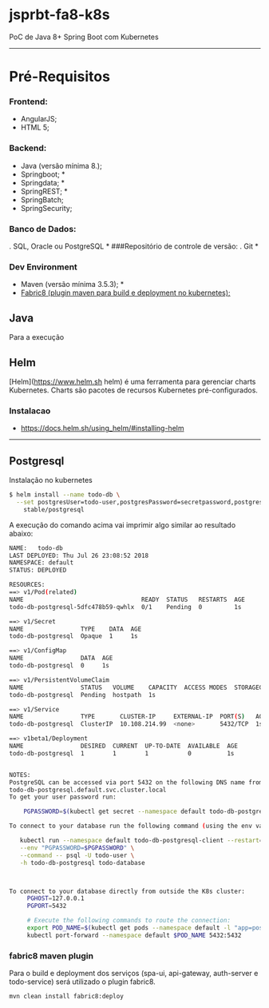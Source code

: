 # jsprbt-fa8-k8s
PoC de Java 8+ Spring Boot com Kubernetes 


---
# Pré-Requisitos

### Frontend:
* AngularJS;
* HTML 5;

### Backend:
* Java (versão mínima 8.);
* Springboot; *
* Springdata; *
* SpringREST; *
* SpringBatch;
* SpringSecurity;

### Banco de Dados:
. SQL, Oracle ou PostgreSQL *
###Repositório de controle de versão:
. Git *


### Dev Environment
* Maven (versão mínima 3.5.3); *
* [Fabric8 (plugin maven para build e deployment no kubernetes);](http://spring.fabric8.io "fabric8")  


## Java
Para a execução


## Helm
[Helm](https://www.helm.sh helm) é uma ferramenta para gerenciar charts Kubernetes. Charts são pacotes 
de recursos Kubernetes pré-configurados.

### Instalacao
* https://docs.helm.sh/using_helm/#installing-helm

---
## Postgresql
Instalação no kubernetes 

```bash
$ helm install --name todo-db \
  --set postgresUser=todo-user,postgresPassword=secretpassword,postgresDatabase=todo-database \
    stable/postgresql
```

A execução do comando acima vai imprimir algo similar ao resultado abaixo: 

```bash
NAME:   todo-db
LAST DEPLOYED: Thu Jul 26 23:08:52 2018
NAMESPACE: default
STATUS: DEPLOYED

RESOURCES:
==> v1/Pod(related)
NAME                                 READY  STATUS   RESTARTS  AGE
todo-db-postgresql-5dfc478b59-qwhlx  0/1    Pending  0         1s

==> v1/Secret
NAME                TYPE    DATA  AGE
todo-db-postgresql  Opaque  1     1s

==> v1/ConfigMap
NAME                DATA  AGE
todo-db-postgresql  0     1s

==> v1/PersistentVolumeClaim
NAME                STATUS   VOLUME    CAPACITY  ACCESS MODES  STORAGECLASS  AGE
todo-db-postgresql  Pending  hostpath  1s

==> v1/Service
NAME                TYPE       CLUSTER-IP     EXTERNAL-IP  PORT(S)   AGE
todo-db-postgresql  ClusterIP  10.108.214.99  <none>       5432/TCP  1s

==> v1beta1/Deployment
NAME                DESIRED  CURRENT  UP-TO-DATE  AVAILABLE  AGE
todo-db-postgresql  1        1        1           0          1s


NOTES:
PostgreSQL can be accessed via port 5432 on the following DNS name from within your cluster:
todo-db-postgresql.default.svc.cluster.local
To get your user password run:

    PGPASSWORD=$(kubectl get secret --namespace default todo-db-postgresql -o jsonpath="{.data.postgres-password}" | base64 --decode; echo)

To connect to your database run the following command (using the env variable from above):

   kubectl run --namespace default todo-db-postgresql-client --restart=Never --rm --tty -i --image postgres \
   --env "PGPASSWORD=$PGPASSWORD" \
   --command -- psql -U todo-user \
   -h todo-db-postgresql todo-database



To connect to your database directly from outside the K8s cluster:
     PGHOST=127.0.0.1
     PGPORT=5432

     # Execute the following commands to route the connection:
     export POD_NAME=$(kubectl get pods --namespace default -l "app=postgresql,release=todo-db" -o jsonpath="{.items[0].metadata.name}")
     kubectl port-forward --namespace default $POD_NAME 5432:5432

```


### fabric8 maven plugin

Para o build e deployment dos serviços (spa-ui, api-gateway, auth-server e todo-service) será utilizado o plugin fabric8. 

```bash
mvn clean install fabric8:deploy
```

